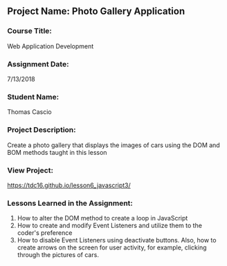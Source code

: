## Project Name:  Photo Gallery Application

### Course Title:
Web Application Development

### Assignment Date:  
7/13/2018

### Student Name:  
Thomas Cascio

### Project Description:
Create a photo gallery that displays the images of cars using the DOM and BOM methods taught in this lesson

### View Project:
https://tdc16.github.io/lesson6_javascript3/

### Lessons Learned in the Assignment:
1. How to alter the DOM method to create a loop in JavaScript
2. How to create and modify Event Listeners and utilize them to the coder's preference
3. How to disable Event Listeners using deactivate buttons. Also, how to create arrows on the screen for user activity, for example, clicking through the pictures of cars.
